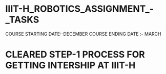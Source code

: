 # IIIT-H_ROBOTICS_ASSIGNMENT_-_TASKS

COURSE STARTING DATE:-DECEMBER
COURSE ENDING DATE :- MARCH

# CLEARED STEP-1 PROCESS FOR GETTING INTERSHIP AT IIIT-H

